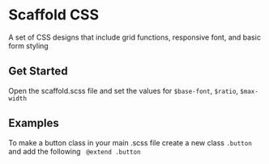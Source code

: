 # Scaffold CSS
A set of CSS designs that include grid functions, responsive font, and basic form styling

## Get Started
Open the scaffold.scss file and set the values for `$base-font`, `$ratio`, `$max-width`

## Examples
To make a button class in your main .scss file create a new class `.button` and add the following ` @extend .button`
